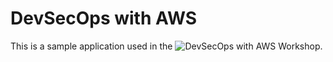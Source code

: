 # DevSecOps with AWS

This is a sample application used in the ![DevSecOps with AWS Workshop](https://catalog.us-east-1.prod.workshops.aws/workshops/72045acd-71a6-4ee5-bce3-cf265be327a2).

